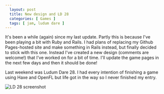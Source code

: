 ```yaml
---
  layout: post
  title: New design and LD 28
  categories: [ Games ]
  tags: [ jam, ludum dare ]
---
```

It's been a while (again) since my last update. Partly this is because I've been playing a bit with Ruby and Rails. I had plans of replacing my Github Pages-hosted site and make something in Rails instead, but finally decided to stick with this one. Instead I've created a new design (comments are welcome!) that I've worked on for a bit of time. I'll update the game pages in the next few days and then it should be done!

Last weekend was Ludum Dare 28. I had every intention of finishing a game using Haxe and OpenFL but life got in the way so I never finished my entry.

![LD 28 screenshot](http://www.andreasmcdermott.com/assets/ld28.gif)